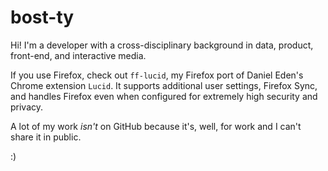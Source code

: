# bost-ty

Hi! I'm a developer with a cross-disciplinary background in data, product, front-end, and interactive media.

If you use Firefox, check out `ff-lucid`, my Firefox port of Daniel Eden's Chrome extension `Lucid`. It supports additional user settings, Firefox Sync, and handles Firefox even when configured for extremely high security and privacy.

A lot of my work *isn't* on GitHub because it's, well, for work and I can't share it in public.

:)

